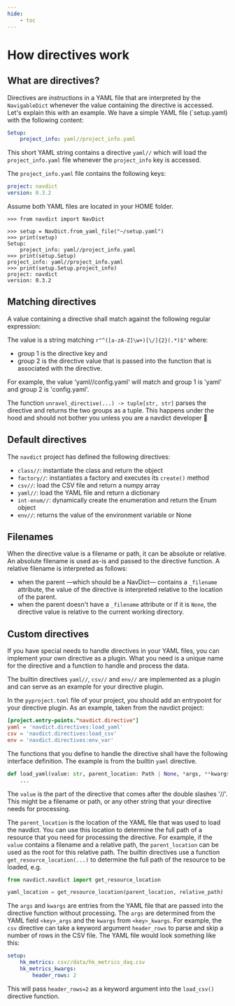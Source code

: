 ```yaml
---
hide:
    - toc
---
```


# How directives work

## What are directives?

Directives are _instructions_ in a YAML file that are interpreted by the 
`NavigableDict` whenever the value containing the directive is accessed. 
Let's explain this with an example. We have a simple YAML file (`setup.yaml) 
with the following content:

```yaml
Setup:
    project_info: yaml//project_info.yaml
```
This short YAML string contains a directive `yaml//` which will load the 
`project_info.yaml` file whenever the `project_info` key is accessed. 

The `project_info.yaml` file contains the following keys:

```yaml
project: navdict
version: 0.3.2
```
Assume both YAML files are located in your HOME folder.

```
>>> from navdict import NavDict

>>> setup = NavDict.from_yaml_file("~/setup.yaml")
>>> print(setup)
Setup:
    project_info: yaml//project_info.yaml
>>> print(setup.Setup)
project_info: yaml//project_info.yaml
>>> print(setup.Setup.project_info)
project: navdict
version: 0.3.2
```

## Matching directives

A value containing a directive shall match against the following regular 
expression:

The value is a string matching `r"^([a-zA-Z]\w+)[\/]{2}(.*)$"` where:

- group 1 is the directive key and 
- group 2 is the directive value that is passed into the function that is 
  associated with the directive.

For example, the value 'yaml//config.yaml' will match and group 1 is 'yaml' 
and group 2 is 'config.yaml'.

The function `unravel_directive(...) -> tuple[str, str]` parses the 
directive and returns the two groups as a tuple. This happens under the hood 
and should not bother you unless you are a navdict developer 🧐

## Default directives

The `navdict` project has defined the following directives:

* `class//`: instantiate the class and return the object
* `factory//`: instantiates a factory and executes its `create()` method
* `csv//`: load the CSV file and return a numpy array
* `yaml//`: load the YAML file and return a dictionary
* `int-enum//`: dynamically create the enumeration and return the Enum object
* `env//`: returns the value of the environment variable or None

## Filenames

When the directive value is a filename or path, it can be absolute or 
relative. An absolute filename is used as-is and passed to the directive 
function. A relative filename is interpreted as follows:

- when the parent —which should be a NavDict— contains a `_filename` 
  attribute, the value of the directive is interpreted relative to the 
  location of the parent.
- when the parent doesn't have a `_filename` attribute or if it is `None`, 
  the directive value is relative to the current working directory.

## Custom directives

If you have special needs to handle directives in your YAML files, you can 
implement your own directive as a plugin. What you need is a unique name for 
the directive and a function to handle and process the data.

The builtin directives `yaml//`, `csv//` and `env//` are implemented as a plugin 
and 
can serve as an example for your directive plugin.

In the `pyproject.toml` file of your project, you should add an entrypoint 
for your directive plugin. As an example, taken from the navdict project:

```toml
[project.entry-points."navdict.directive"]
yaml = 'navdict.directives:load_yaml'
csv = 'navdict.directives:load_csv'
env = 'navdict.directives:env_var'
```

The functions that you define to handle the directive shall have the 
following interface definition. The example is from the builtin `yaml` 
directive.

```python
def load_yaml(value: str, parent_location: Path | None, *args, **kwargs):
    ...
```

The `value` is the part of the directive that comes after the double slashes 
'//'. This might be a filename or path, or any other string that your 
directive needs for processing. 

The `parent_location` is the location of the YAML file that was used to load 
the navdict. You can use this location to determine the full path of a 
resource that you need for processing the directive. For example, if the 
`value` contains a filename and a relative path, the `parent_location` can 
be used as the root for this relative path. The builtin directives use a 
function `get_resource_location(...)` to determine the full path of the 
resource to be loaded, e.g.

```python
from navdict.navdict import get_resource_location

yaml_location = get_resource_location(parent_location, relative_path)
```

The `args` and `kwargs` are entries from the YAML file that are passed into 
the directive function without processing. The `args` are determined from 
the YAML field `<key>_args` and the `kwargs` from `<key>_kwargs`. For 
example, the `csv` directive can take a keyword argument `header_rows` to 
parse and skip a number of rows in the CSV file. The YAML file would look 
something like this:

```yaml
setup:
    hk_metrics: csv//data/hk_metrics_daq.csv
    hk_metrics_kwargs:
        header_rows: 2
```

This will pass `header_rows=2` as a keyword argument into the `load_csv()` 
directive function.
